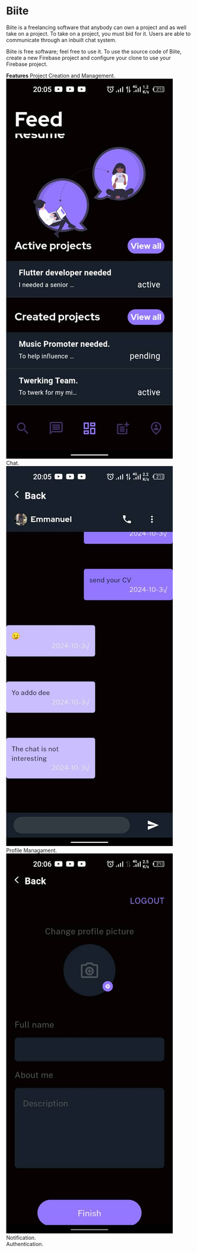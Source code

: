 # Biite

Biite is a freelancing software that anybody can own a project and as well take on a project. To take on a project, you must bid for it.
Users are able to communicate through an inbuilt chat system.

Biite is free software; feel free to use it.
To use the source code of Biite, create a new Firebase project and configure your clone to use your Firebase project.

**Features**
Project Creation and Management.<br>
![alt text](https://github.com/ad450/biite/blob/main/sample/img4.jpeg?raw=true) <br>
Chat.<br>
![alt text](https://github.com/ad450/biite/blob/main/sample/img1.jpeg?raw=true) <br>
Profile Managament.<br>
![alt text](https://github.com/ad450/biite/blob/main/sample/img3.jpeg?raw=true) <br>
Notification.<br>
Authentication.<br>
